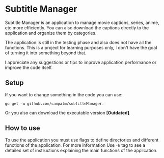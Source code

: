 # Subtitle Manager

Subtitle Manager is an application to manage movie captions, series, anime, etc more efficiently. You can also download the captions directly to the application and organize them by categories.

The application is still in the testing phase and also does not have all the functions. This is a project for learning purposes only, I don't have the goal of turning it into something beyond that.

I appreciate any suggestions or tips to improve application performance or improve the code itself.

## Setup
If you want to change something in the code you can use: 
```
go get -u github.com/sampalm/subtitleManager.
```

Or you also can download the executable version **[Outdated]**.

## How to use

To use the application you must use flags to define directories and different functions of the application. For more information Use ```-h``` tag to see a detailed set of instructions explaining the main functions of the application.
